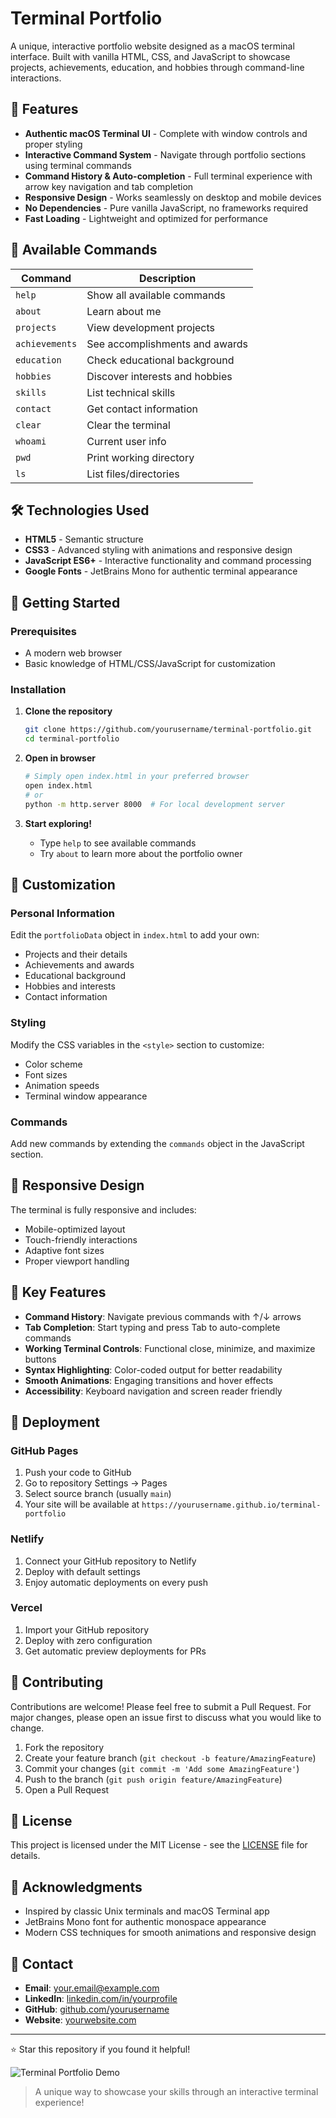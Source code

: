 # Terminal Portfolio

A unique, interactive portfolio website designed as a macOS terminal interface. Built with vanilla HTML, CSS, and JavaScript to showcase projects, achievements, education, and hobbies through command-line interactions.

## 🚀 Features

- **Authentic macOS Terminal UI** - Complete with window controls and proper styling
- **Interactive Command System** - Navigate through portfolio sections using terminal commands
- **Command History & Auto-completion** - Full terminal experience with arrow key navigation and tab completion
- **Responsive Design** - Works seamlessly on desktop and mobile devices
- **No Dependencies** - Pure vanilla JavaScript, no frameworks required
- **Fast Loading** - Lightweight and optimized for performance

## 🎯 Available Commands

| Command | Description |
|---------|-------------|
| `help` | Show all available commands |
| `about` | Learn about me |
| `projects` | View development projects |
| `achievements` | See accomplishments and awards |
| `education` | Check educational background |
| `hobbies` | Discover interests and hobbies |
| `skills` | List technical skills |
| `contact` | Get contact information |
| `clear` | Clear the terminal |
| `whoami` | Current user info |
| `pwd` | Print working directory |
| `ls` | List files/directories |

## 🛠️ Technologies Used

- **HTML5** - Semantic structure
- **CSS3** - Advanced styling with animations and responsive design
- **JavaScript ES6+** - Interactive functionality and command processing
- **Google Fonts** - JetBrains Mono for authentic terminal appearance

## 🚀 Getting Started

### Prerequisites

- A modern web browser
- Basic knowledge of HTML/CSS/JavaScript for customization

### Installation

1. **Clone the repository**
   ```bash
   git clone https://github.com/yourusername/terminal-portfolio.git
   cd terminal-portfolio
   ```

2. **Open in browser**
   ```bash
   # Simply open index.html in your preferred browser
   open index.html
   # or
   python -m http.server 8000  # For local development server
   ```

3. **Start exploring!**
   - Type `help` to see available commands
   - Try `about` to learn more about the portfolio owner

## 🎨 Customization

### Personal Information
Edit the `portfolioData` object in `index.html` to add your own:
- Projects and their details
- Achievements and awards
- Educational background
- Hobbies and interests
- Contact information

### Styling
Modify the CSS variables in the `<style>` section to customize:
- Color scheme
- Font sizes
- Animation speeds
- Terminal window appearance

### Commands
Add new commands by extending the `commands` object in the JavaScript section.

## 📱 Responsive Design

The terminal is fully responsive and includes:
- Mobile-optimized layout
- Touch-friendly interactions
- Adaptive font sizes
- Proper viewport handling

## 🌟 Key Features

- **Command History**: Navigate previous commands with ↑/↓ arrows
- **Tab Completion**: Start typing and press Tab to auto-complete commands
- **Working Terminal Controls**: Functional close, minimize, and maximize buttons
- **Syntax Highlighting**: Color-coded output for better readability
- **Smooth Animations**: Engaging transitions and hover effects
- **Accessibility**: Keyboard navigation and screen reader friendly

## 🚀 Deployment

### GitHub Pages
1. Push your code to GitHub
2. Go to repository Settings → Pages
3. Select source branch (usually `main`)
4. Your site will be available at `https://yourusername.github.io/terminal-portfolio`

### Netlify
1. Connect your GitHub repository to Netlify
2. Deploy with default settings
3. Enjoy automatic deployments on every push

### Vercel
1. Import your GitHub repository
2. Deploy with zero configuration
3. Get automatic preview deployments for PRs

## 🤝 Contributing

Contributions are welcome! Please feel free to submit a Pull Request. For major changes, please open an issue first to discuss what you would like to change.

1. Fork the repository
2. Create your feature branch (`git checkout -b feature/AmazingFeature`)
3. Commit your changes (`git commit -m 'Add some AmazingFeature'`)
4. Push to the branch (`git push origin feature/AmazingFeature`)
5. Open a Pull Request

## 📄 License

This project is licensed under the MIT License - see the [LICENSE](LICENSE) file for details.

## 🙏 Acknowledgments

- Inspired by classic Unix terminals and macOS Terminal app
- JetBrains Mono font for authentic monospace appearance
- Modern CSS techniques for smooth animations and responsive design

## 📧 Contact

- **Email**: your.email@example.com
- **LinkedIn**: [linkedin.com/in/yourprofile](https://linkedin.com/in/yourprofile)
- **GitHub**: [github.com/yourusername](https://github.com/yourusername)
- **Website**: [yourwebsite.com](https://yourwebsite.com)

---

⭐ Star this repository if you found it helpful!

![Terminal Portfolio Demo](https://via.placeholder.com/800x400/1e1e1e/d4d4d4?text=Terminal+Portfolio+Demo)

> A unique way to showcase your skills through an interactive terminal experience!